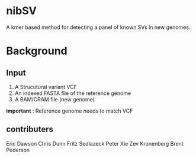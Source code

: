 # nibSV

A kmer based method for detecting a panel of known SVs in new genomes.

# Background

## Input

1. A Strucutural variant VCF
2. An indexed FASTA file of the reference genome
3. A BAM/CRAM file (new genome)

**important** : Reference genome needs to match VCF

## contributers
Eric Dawson
Chris Dunn
Fritz Sedlazeck
Peter Xie
Zev Kronenberg
Brent Pederson
